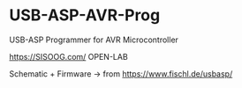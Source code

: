 # USB-ASP-AVR-Prog
USB-ASP Programmer for AVR Microcontroller

https://SISOOG.com/ OPEN-LAB

Schematic + Firmware ->  from https://www.fischl.de/usbasp/
